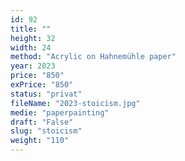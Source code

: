 ```yaml
---
id: 92
title: ""
height: 32
width: 24
method: "Acrylic on Hahnemühle paper"
year: 2023
price: "850"
exPrice: "850"
status: "privat"
fileName: "2023-stoicism.jpg"
medie: "paperpainting"
draft: "False"
slug: "stoicism"
weight: "110"
---
```

